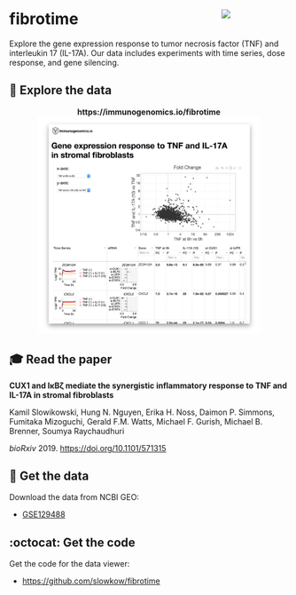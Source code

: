 # fibrotime <a href="https://github.com/immunogenomics"><img src="https://avatars3.githubusercontent.com/u/13906712" width="121px" align="right" /></a>

Explore the gene expression response to tumor necrosis factor (TNF) and interleukin 17 (IL-17A).
Our data includes experiments with time series, dose response, and gene silencing.

## :rocket: Explore the data

<p align="center">
  <b>https://immunogenomics.io/fibrotime</b>
  <a href="https://immunogenomics.io/fibrotime/"><img width="80%" src="website/img/fibrotime-screenshot.jpg"></a>
</p>

## :mortar_board: Read the paper

**CUX1 and IκBζ mediate the synergistic inflammatory response to TNF and IL-17A in stromal fibroblasts**

Kamil Slowikowski, Hung N. Nguyen, Erika H. Noss, Daimon P. Simmons, Fumitaka Mizoguchi, Gerald F.M. Watts, Michael F. Gurish, Michael B. Brenner, Soumya Raychaudhuri

*bioRxiv* 2019. https://doi.org/10.1101/571315

## :floppy_disk: Get the data

Download the data from NCBI GEO:

<ul>
<li><a href="https://www.ncbi.nlm.nih.gov/geo/query/acc.cgi?acc=GSE129488">GSE129488</a></li>
</ul>

## :octocat: Get the code

Get the code for the data viewer:

- https://github.com/slowkow/fibrotime
